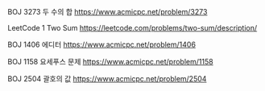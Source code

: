 BOJ 3273 두 수의 합
https://www.acmicpc.net/problem/3273

LeetCode 1 Two Sum
https://leetcode.com/problems/two-sum/description/

BOJ 1406 에디터
https://www.acmicpc.net/problem/1406

BOJ 1158 요세푸스 문제
https://www.acmicpc.net/problem/1158

BOJ 2504 괄호의 값
https://www.acmicpc.net/problem/2504
